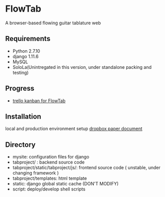 # FlowTab

A browser-based flowing guitar tablature web
## Requirements

- Python 2.7.10
- django 1.11.6
- MySQL
- SoloLa(Unintregated in this version, under standalone packing and testing)

## Progress

- [trello kanban for FlowTab](https://trello.com/b/eBcjm7aR/kanban-for-solola-platform)

## Installation

local and production environment setup
[dropbox paper document](https://paper.dropbox.com/doc/Environment-HCo0ZQqt467VDRYAcUaCY)

## Directory

- mysite: configuration files for django
- tabproject/ : backend source code
- tabproject/static/tabproject/js/: frontend source code ( unstable, under changing framework )
- tabproject/templates: html template
- static: django global static cache (DON'T MODIFY)
- script: deploy/develop shell scripts


